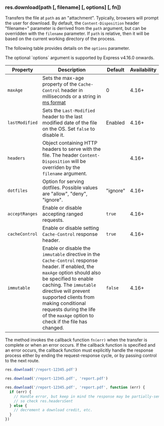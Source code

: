 <h3 id='res.download'>res.download(path [, filename] [, options] [, fn])</h3>

Transfers the file at `path` as an "attachment". Typically, browsers will prompt the user for download.
By default, the `Content-Disposition` header "filename=" parameter is derrived from the `path` argument, but can be overridden with the `filename` parameter.
If `path` is relative, then it will be based on the current working directory of the process.

The following table provides details on the `options` parameter.

<div class="doc-box doc-info" markdown="1">
The optional `options` argument is supported by Express v4.16.0 onwards.
</div>

<div class="table-scroller" markdown="1">

| Property        | Description                                     | Default     | Availability |
|-----------------|-------------------------------------------------|-------------|--------------|
| `maxAge`        | Sets the max-age property of the `Cache-Control` header in milliseconds or a string in [ms format](https://www.npmjs.org/package/ms)| 0 | 4.16+ |
| `lastModified`  | Sets the `Last-Modified` header to the last modified date of the file on the OS. Set `false` to disable it.| Enabled | 4.16+ |
| `headers`       | Object containing HTTP headers to serve with the file. The header `Content-Disposition` will be overriden by the `filename` argument.|  | 4.16+ |
| `dotfiles`      | Option for serving dotfiles. Possible values are "allow", "deny", "ignore".| "ignore" | 4.16+ |
| `acceptRanges`  | Enable or disable accepting ranged requests. | `true` | 4.16+ |
| `cacheControl`  | Enable or disable setting `Cache-Control` response header.| `true` | 4.16+ |
| `immutable`   | Enable or disable the `immutable` directive in the `Cache-Control` response header. If enabled, the `maxAge` option should also be specified to enable caching. The `immutable` directive will prevent supported clients from making conditional requests during the life of the `maxAge` option to check if the file has changed. | `false` | 4.16+ |

</div>

The method invokes the callback function `fn(err)` when the transfer is complete
or when an error occurs. If the callback function is specified and an error occurs,
the callback function must explicitly handle the response process either by
ending the request-response cycle, or by passing control to the next route.

```js
res.download('/report-12345.pdf')

res.download('/report-12345.pdf', 'report.pdf')

res.download('/report-12345.pdf', 'report.pdf', function (err) {
  if (err) {
    // Handle error, but keep in mind the response may be partially-sent
    // so check res.headersSent
  } else {
    // decrement a download credit, etc.
  }
})
```
